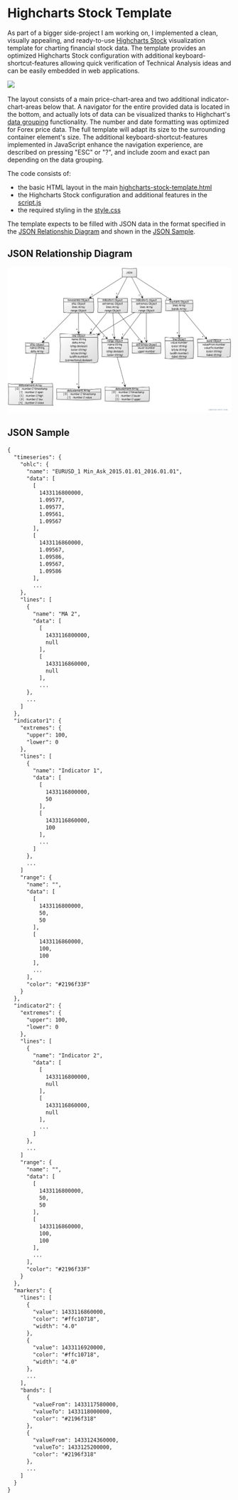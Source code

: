 # Highcharts Stock Template

As part of a bigger side-project I am working on, I implemented a clean, visually appealing, and ready-to-use [Highcharts Stock](https://www.highcharts.com/blog/products/stock/) visualization template for charting financial stock data. The template provides an optimized Highcharts Stock configuration with additional keyboard-shortcut-features allowing quick verification of Technical Analysis ideas and can be easily embedded in web applications.

[![](/assets/highcharts-stock-template-800.gif)](/assets/highcharts-stock-template.gif)

The layout consists of a main price-chart-area and two additional indicator-chart-areas below that. A navigator for the entire provided data is located in the bottom, and actually lots of data can be visualized thanks to Highchart's [data grouping](https://www.highcharts.com/docs/stock/data-grouping) functionality. The number and date formatting was optimized for Forex price data. The full template will adapt its size to the surrounding container element's size. The additional keyboard-shortcut-features implemented in JavaScript enhance the navigation experience, are described on pressing "ESC" or "?", and include zoom and exact pan depending on the data grouping.

The code consists of:
* the basic HTML layout in the main [highcharts-stock-template.html](/src/highcharts-stock-template.html)
* the Highcharts Stock configuration and additional features in the [script.js](/src/script.js)
* the required styling in the [style.css](/src/style.css)

The template expects to be filled with JSON data in the format specified in the [JSON Relationship Diagram](#json-relationship-diagram) and shown in the [JSON Sample](#json-sample).

## JSON Relationship Diagram

[![](/assets/JSON.png)](/assets/JSON.png)

## JSON Sample

```
{
  "timeseries": {
    "ohlc": {
      "name": "EURUSD_1 Min_Ask_2015.01.01_2016.01.01",
      "data": [
        [
          1433116800000,
          1.09577,
          1.09577,
          1.09561,
          1.09567
        ],
        [
          1433116860000,
          1.09567,
          1.09586,
          1.09567,
          1.09586
        ],
        ...
    },
    "lines": [
      {
        "name": "MA 2",
        "data": [
          [
            1433116800000,
            null
          ],
          [
            1433116860000,
            null
          ],
          ...
      },
      ...
    ]
  },
  "indicator1": {
    "extremes": {
      "upper": 100,
      "lower": 0
    },
    "lines": [
      {
        "name": "Indicator 1",
        "data": [
          [
            1433116800000,
            50
          ],
          [
            1433116860000,
            100
          ],
          ...
        ]
      },
      ...
    ]
    "range": {
      "name": "",
      "data": [
        [
          1433116800000,
          50,
          50
        ],
        [
          1433116860000,
          100,
          100
        ],
        ...
      ],
      "color": "#2196f33F"
    }
  },
  "indicator2": {
    "extremes": {
      "upper": 100,
      "lower": 0
    },
    "lines": [
      {
        "name": "Indicator 2",
        "data": [
          [
            1433116800000,
            null
          ],
          [
            1433116860000,
            null
          ],
          ...
        ]
      },
      ...
    ]
    "range": {
      "name": "",
      "data": [
        [
          1433116800000,
          50,
          50
        ],
        [
          1433116860000,
          100,
          100
        ],
        ...
      ],
      "color": "#2196f33F"
    }
  },
  "markers": {
    "lines": [
      {
        "value": 1433116860000,
        "color": "#ffc10718",
        "width": "4.0"
      },
      {
        "value": 1433116920000,
        "color": "#ffc10718",
        "width": "4.0"
      },
      ...
    ],
    "bands": [
      {
        "valueFrom": 1433117580000,
        "valueTo": 1433118000000,
        "color": "#2196f318"
      },
      {
        "valueFrom": 1433124360000,
        "valueTo": 1433125200000,
        "color": "#2196f318"
      },
      ...
    ]
  }
}
```
